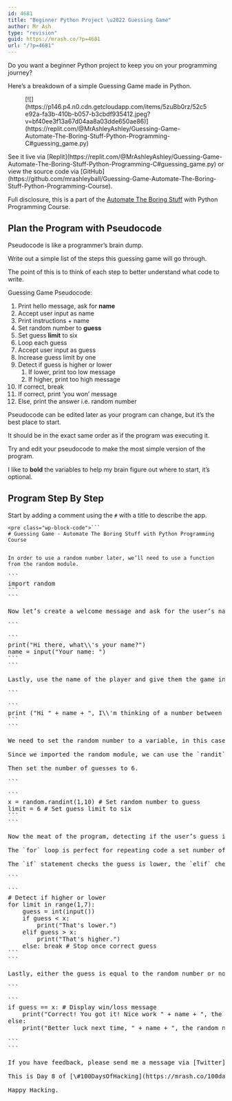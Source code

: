 ```yaml
---
id: 4681
title: "Beginner Python Project \u2022 Guessing Game"
author: Mr Ash
type: "revision"
guid: https://mrash.co/?p=4681
url: "/?p=4681"
---
```


Do you want a beginner Python project to keep you on your programming journey?

Here’s a breakdown of a simple Guessing Game made in Python.

<div class="wp-block-image"><figure class="alignleft size-large is-resized">[![](https://p146.p4.n0.cdn.getcloudapp.com/items/5zuBb0rz/52c5e92a-fa3b-410b-b057-b3cbdf935412.jpeg?v=bf40ee3f13a67d04aa8a03dde650ae86)](https://replit.com/@MrAshleyAshley/Guessing-Game-Automate-The-Boring-Stuff-Python-Programming-C#guessing_game.py)</figure></div>See it live via [Replit](https://replit.com/@MrAshleyAshley/Guessing-Game-Automate-The-Boring-Stuff-Python-Programming-C#guessing_game.py) or view the source code via [GitHub](https://github.com/mrashleyball/Guessing-Game-Automate-The-Boring-Stuff-Python-Programming-Course).

Full disclosure, this is a part of the [Automate The Boring Stuff](http://automatetheboringstuff.com/) with Python Programming Course.

## Plan the Program with Pseudocode

Pseudocode is like a programmer’s brain dump.

Write out a simple list of the steps this guessing game will go through.

The point of this is to think of each step to better understand what code to write.

Guessing Game Pseudocode:

1. Print hello message, ask for **name**
2. Accept user input as name
3. Print instructions + name
4. Set random number to **guess**
5. Set guess **limit** to six
6. Loop each guess
7. Accept user input as guess
8. Increase guess limit by one
9. Detect if guess is higher or lower
    1. If lower, print too low message
    2. If higher, print too high message
10. If correct, break
11. If correct, print ‘you won’ message
12. Else, print the answer i.e. random number

Pseudocode can be edited later as your program can change, but it’s the best place to start.

It should be in the exact same order as if the program was executing it.

Try and edit your pseudocode to make the most simple version of the program.

I like to **bold** the variables to help my brain figure out where to start, it’s optional.

## Program Step By Step

Start by adding a comment using the `#` with a title to describe the app.

```
<pre class="wp-block-code">```
# Guessing Game - Automate The Boring Stuff with Python Programming Course
```
```

In order to use a random number later, we’ll need to use a function from the random module.

```
<pre class="wp-block-code">```
import random
```
```

Now let’s create a welcome message and ask for the user’s name.

```
<pre class="wp-block-code">```
print("Hi there, what\\'s your name?")
name = input("Your name: ")
```
```

Lastly, use the name of the player and give them the game instructions.

```
<pre class="wp-block-code">```
print ("Hi " + name + ", I\\'m thinking of a number between 1 - 10, what is it? (You have six guesses)")
```
```

We need to set the random number to a variable, in this case, it’s `x` but you can call it anything.

Since we imported the random module, we can use the `randit` function to set the random number. In this case, set it between 1 and 10.

Then set the number of guesses to 6.

```
<pre class="wp-block-code">```
x = random.randint(1,10) # Set random number to guess
limit = 6 # Set guess limit to six
```
```

Now the meat of the program, detecting if the user’s guess is correct or not and indicating if it’s lower or higher.

The `for` loop is perfect for repeating code a set number of times via the `range()` function. By setting it to `(1,7)` you’ve set the six guess limit.

The `if` statement checks the guess is lower, the `elif` checks if it’s higher, otherwise the `else` passes it off to `break` as it’s correct and ends the loop… or the guess limit is reached.

```
<pre class="wp-block-code">```
# Detect if higher or lower
for limit in range(1,7):
    guess = int(input())
    if guess < x:
        print("That's lower.")
    elif guess > x:
        print("That's higher.")
    else: break # Stop once correct guess
```
```

Lastly, either the guess is equal to the random number or not and a simple `if else` statement determines the message to display.

```
<pre class="wp-block-code">```
if guess == x: # Display win/loss message
    print("Correct! You got it! Nice work " + name + ", the number is " + str(x))
else:
    print("Better luck next time, " + name + ", the random number is " + str(x))

```
```

If you have feedback, please send me a message via [Twitter](https://twitter.com/mrashleyball).

This is Day 8 of [\#100DaysOfHacking](https://mrash.co/100daysofhacking/), subscribe to the [newsletter](https://go.mrash.co/newsletter) to see the journey!

Happy Hacking.